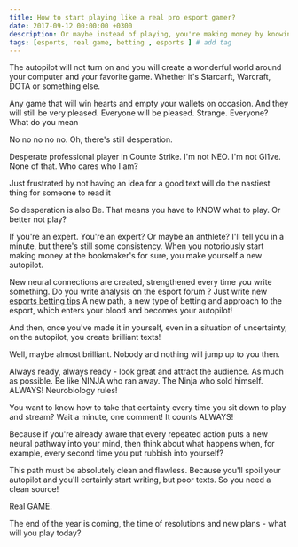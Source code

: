 ```yaml
---
title: How to start playing like a real pro esport gamer?
date: 2017-09-12 00:00:00 +0300
description: Or maybe instead of playing, you're making money by knowing how to gamble?
tags: [esports, real game, betting , esports ] # add tag
---
```


The autopilot will not turn on and you will create a wonderful world around your computer and your favorite game. Whether it's Starcarft, Warcraft, DOTA or something else.  

Any game that will win hearts and empty your wallets on occasion. And they will still be very pleased. Everyone will be pleased. Strange. Everyone? What do you mean

No no no no no.
Oh, there's still desperation.

Desperate professional player in Counte Strike. I'm not NEO. I'm not Gl1ve. None of that. Who cares who I am? 

Just frustrated by not having an idea for a good text will do the nastiest thing for someone to read it

So desperation is also Be.
That means you have to KNOW what to play.
Or better not play?

If you're an expert. You're an expert? Or maybe an anthlete?
I'll tell you in a minute, but there's still some consistency.
When you notoriously start making money at the bookmaker's for sure, you make yourself a new autopilot.

New neural connections are created, strengthened every time you write something. Do you write analysis on the esport forum ?
Just write new [esports betting tips](https://esporttalk.org/c/bettings-talks/34)
A new path, a new type of betting and approach to the esport, which enters your blood and becomes your autopilot!

And then, once you've made it in yourself, even in a situation of uncertainty, on the autopilot, you create brilliant texts!

Well, maybe almost brilliant.
Nobody and nothing will jump up to you then.

Always ready, always ready - look great and attract the audience. 
As much as possible.
Be like NINJA who ran away. The Ninja who sold himself.
ALWAYS!
Neurobiology rules!

You want to know how to take that certainty every time you sit down to play and stream?
Wait a minute, one comment!
It counts ALWAYS!

Because if you're already aware that every repeated action puts a new neural pathway into your mind, then think about what happens when, for example, every second time you put rubbish into yourself?



This path must be absolutely clean and flawless.
Because you'll spoil your autopilot and you'll certainly start writing, but poor texts.
So you need a clean source!

Real GAME. 

The end of the year is coming, the time of resolutions and new plans - what will you play today?

